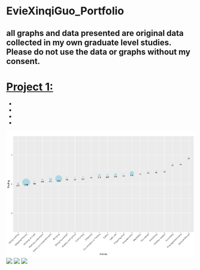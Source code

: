 # EvieXinqiGuo_Portfolio

## all graphs and data presented are original data collected in my own graduate level studies. Please do not use the data or graphs without my consent. 

# [Project 1:](https://)
*
*
*
*
![](https://github.com/EvieXinqiGuo/EvieGuo_Portfolio/blob/main/images/Picture4.png)
![](https://github.com/EvieXinqiGuo/EvieXinqiGuo_Portfolio/blob/main/images/Picture2.png)
![](https://github.com/EvieXinqiGuo/EvieXinqiGuo_Portfolio/blob/main/images/Picture3.png)
![](https://github.com/EvieXinqiGuo/EvieXinqiGuo_Portfolio/blob/main/images/Picture1.png)
